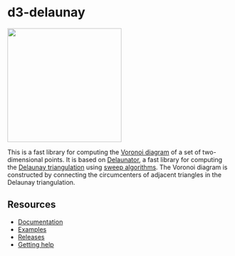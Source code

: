 # d3-delaunay

<a href="https://d3js.org"><img src="https://github.com/d3/d3/raw/main/docs/public/logo.svg" width="256" height="256"></a>

This is a fast library for computing the [Voronoi diagram](https://en.wikipedia.org/wiki/Voronoi_diagram) of a set of two-dimensional points. It is based on [Delaunator](https://github.com/mapbox/delaunator), a fast library for computing the [Delaunay triangulation](https://en.wikipedia.org/wiki/Delaunay_triangulation) using [sweep algorithms](https://github.com/mapbox/delaunator/blob/master/README.md#papers). The Voronoi diagram is constructed by connecting the circumcenters of adjacent triangles in the Delaunay triangulation.

## Resources

- [Documentation](https://d3js.org/d3-delaunay)
- [Examples](https://observablehq.com/collection/@d3/d3-delaunay)
- [Releases](https://github.com/d3/d3-delaunay/releases)
- [Getting help](https://d3js.org/community)
